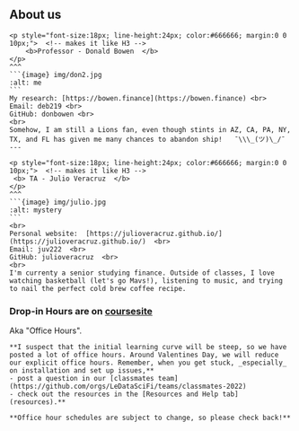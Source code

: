 ## About us
 
````{panels}
<p style="font-size:18px; line-height:24px; color:#666666; margin:0 0 10px;">  <!-- makes it like H3 -->
    <b>Professor - Donald Bowen  </b>
</p>   
^^^
```{image} img/don2.jpg
:alt: me
```
My research: [https://bowen.finance](https://bowen.finance) <br>
Email: deb219 <br>
GitHub: donbowen <br> 
<br>
Somehow, I am still a Lions fan, even though stints in AZ, CA, PA, NY, TX, and FL has given me many chances to abandon ship!   ¯\\\_(ツ)\_/¯
---

<p style="font-size:18px; line-height:24px; color:#666666; margin:0 0 10px;">  <!-- makes it like H3 -->
 <b> TA - Julio Veracruz  </b>
</p>
^^^
```{image} img/julio.jpg
:alt: mystery
```
<br>
Personal website:  [https://julioveracruz.github.io/](https://julioveracruz.github.io/)  <br>
Email: juv222  <br>
GitHub: julioveracruz  <br> 
<br>
I'm currenty a senior studying finance. Outside of classes, I love watching basketball (let's go Mavs!), listening to music, and trying to nail the perfect cold brew coffee recipe. 
````

### Drop-in Hours are on [coursesite](https://coursesite.lehigh.edu/course/view.php?id=236371)

Aka "Office Hours". 

```{note}  
**I suspect that the initial learning curve will be steep, so we have posted a lot of office hours. Around Valentines Day, we will reduce our explicit office hours. Remember, when you get stuck, _especially_ on installation and set up issues,**
- post a question in our [classmates team](https://github.com/orgs/LeDataSciFi/teams/classmates-2022)
- check out the resources in the [Resources and Help tab](resources).**

**Office hour schedules are subject to change, so please check back!** 
```


